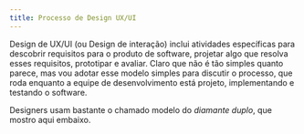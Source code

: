 ```yaml
---
title: Processo de Design UX/UI
---
```


Design de UX/UI (ou Design de interação) inclui atividades específicas para descobrir requisitos para o produto de software, projetar algo que resolva esses requisitos, prototipar e avaliar. Claro que não é tão simples quanto parece, mas vou adotar esse modelo simples para discutir o processo, que roda enquanto a equipe de desenvolvimento está projeto, implementando e testando o software.

Designers usam bastante o chamado modelo do *diamante duplo*, que mostro aqui embaixo.